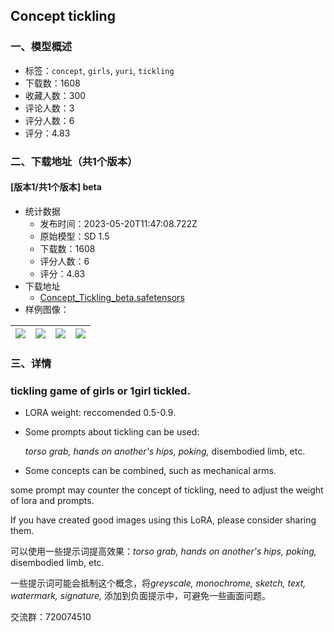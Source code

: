 ## Concept tickling
### 一、模型概述

- 标签：`concept`, `girls`, `yuri`, `tickling`
- 下载数：1608
- 收藏人数：300
- 评论人数：3
- 评分人数：6
- 评分：4.83

### 二、下载地址（共1个版本）

#### [版本1/共1个版本] beta

- 统计数据
  - 发布时间：2023-05-20T11:47:08.722Z
  - 原始模型：SD 1.5
  - 下载数：1608
  - 评分人数：6
  - 评分：4.83
- 下载地址
  - [Concept_Tickling_beta.safetensors](https://civitai.com/api/download/models/75839)
- 样例图像：

| <img src="https://image.civitai.com/xG1nkqKTMzGDvpLrqFT7WA/1421a0df-b2c8-4f4b-8039-877f97322cb6/width=450/848712.jpeg" /> | <img src="https://image.civitai.com/xG1nkqKTMzGDvpLrqFT7WA/b28aa858-3dd6-4f0c-86c1-39a02c33541b/width=450/848715.jpeg" /> | <img src="https://image.civitai.com/xG1nkqKTMzGDvpLrqFT7WA/08da5147-1cc9-433d-abe1-2caa869b64fc/width=450/848713.jpeg" /> | <img src="https://image.civitai.com/xG1nkqKTMzGDvpLrqFT7WA/02e1c5a8-95f6-49ee-ab20-31c5fbe1edea/width=450/848714.jpeg" /> |
| ---- | ---- | ---- | ---- |


### 三、详情
<h3 id="heading-57">tickling game of girls or 1girl tickled.</h3><ul><li><p>LORA weight: reccomended 0.5-0.9.</p></li><li><p>Some prompts about tickling can be used:</p><p><em>torso grab, hands on another's hips, poking,</em> disembodied limb, etc.</p></li><li><p>Some concepts can be combined, such as mechanical arms.</p></li></ul><p>some prompt may counter the concept of tickling, need to adjust the weight of lora and prompts.</p><p>If you have created good images using this LoRA, please consider sharing them.</p><p>可以使用一些提示词提高效果：<em>torso grab, hands on another's hips, poking,</em> disembodied limb, etc.</p><p>一些提示词可能会抵制这个概念，将<em>greyscale, monochrome, sketch, text, watermark, signature, </em>添加到负面提示中，可避免一些画面问题。</p><p>交流群：720074510</p>